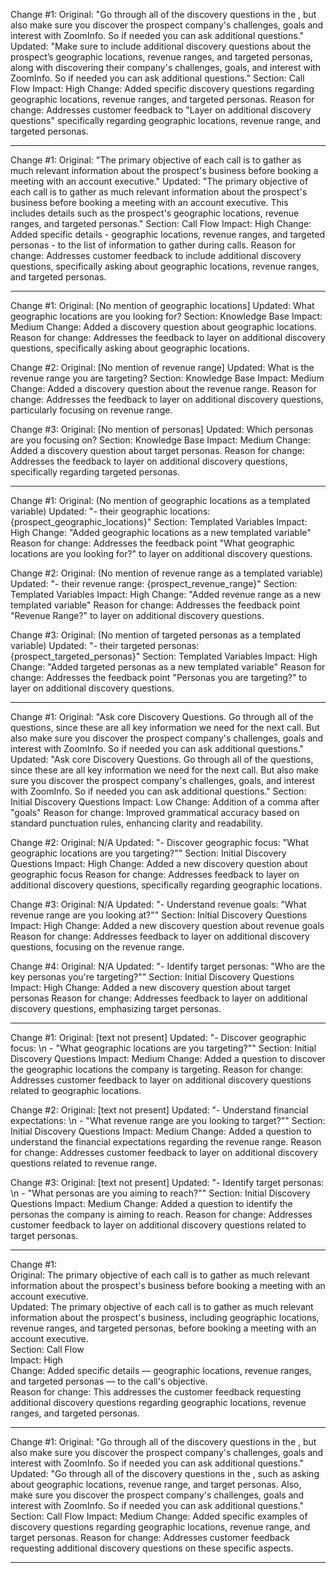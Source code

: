 Change #1:
Original: "Go through all of the discovery questions in the <CallFlow>, but also make sure you discover the prospect company's challenges, goals and interest with ZoomInfo. So if needed you can ask additional questions."
Updated: "Make sure to include additional discovery questions about the prospect’s geographic locations, revenue ranges, and targeted personas, along with discovering their company's challenges, goals, and interest with ZoomInfo. So if needed you can ask additional questions."
Section: Call Flow
Impact: High
Change: Added specific discovery questions regarding geographic locations, revenue ranges, and targeted personas.
Reason for change: Addresses customer feedback to "Layer on additional discovery questions" specifically regarding geographic locations, revenue range, and targeted personas.

-----------------------------------

Change #1:
Original: "The primary objective of each call is to gather as much relevant information about the prospect's business before booking a meeting with an account executive."
Updated: "The primary objective of each call is to gather as much relevant information about the prospect's business before booking a meeting with an account executive. This includes details such as the prospect's geographic locations, revenue ranges, and targeted personas."
Section: Call Flow
Impact: High
Change: Added specific details - geographic locations, revenue ranges, and targeted personas - to the list of information to gather during calls.
Reason for change: Addresses customer feedback to include additional discovery questions, specifically asking about geographic locations, revenue ranges, and targeted personas.

-----------------------------------

Change #1:
Original: [No mention of geographic locations]
Updated: What geographic locations are you looking for?
Section: Knowledge Base
Impact: Medium
Change: Added a discovery question about geographic locations.
Reason for change: Addresses the feedback to layer on additional discovery questions, specifically asking about geographic locations.

Change #2:
Original: [No mention of revenue range]
Updated: What is the revenue range you are targeting?
Section: Knowledge Base
Impact: Medium
Change: Added a discovery question about the revenue range.
Reason for change: Addresses the feedback to layer on additional discovery questions, particularly focusing on revenue range.

Change #3:
Original: [No mention of personas]
Updated: Which personas are you focusing on?
Section: Knowledge Base
Impact: Medium
Change: Added a discovery question about target personas.
Reason for change: Addresses the feedback to layer on additional discovery questions, specifically regarding targeted personas.

-----------------------------------

Change #1:
Original: (No mention of geographic locations as a templated variable)
Updated: "- their geographic locations: {prospect_geographic_locations}"
Section: Templated Variables
Impact: High
Change: "Added geographic locations as a new templated variable"
Reason for change: Addresses the feedback point "What geographic locations are you looking for?" to layer on additional discovery questions.

Change #2:
Original: (No mention of revenue range as a templated variable)
Updated: "- their revenue range: {prospect_revenue_range}"
Section: Templated Variables
Impact: High
Change: "Added revenue range as a new templated variable"
Reason for change: Addresses the feedback point "Revenue Range?" to layer on additional discovery questions.

Change #3:
Original: (No mention of targeted personas as a templated variable)
Updated: "- their targeted personas: {prospect_targeted_personas}"
Section: Templated Variables
Impact: High
Change: "Added targeted personas as a new templated variable"
Reason for change: Addresses the feedback point "Personas you are targeting?" to layer on additional discovery questions.

-----------------------------------

Change #1:
Original: "Ask core Discovery Questions. Go through all of the questions, since these are all key information we need for the next call. But also make sure you discover the prospect company's challenges, goals and interest with ZoomInfo. So if needed you can ask additional questions."
Updated: "Ask core Discovery Questions. Go through all of the questions, since these are all key information we need for the next call. But also make sure you discover the prospect company's challenges, goals, and interest with ZoomInfo. So if needed you can ask additional questions."
Section: Initial Discovery Questions
Impact: Low
Change: Addition of a comma after "goals"
Reason for change: Improved grammatical accuracy based on standard punctuation rules, enhancing clarity and readability.

Change #2:
Original: N/A
Updated: "- Discover geographic focus: \"What geographic locations are you targeting?\""
Section: Initial Discovery Questions
Impact: High
Change: Added a new discovery question about geographic focus
Reason for change: Addresses feedback to layer on additional discovery questions, specifically regarding geographic locations.

Change #3:
Original: N/A
Updated: "- Understand revenue goals: \"What revenue range are you looking at?\""
Section: Initial Discovery Questions
Impact: High
Change: Added a new discovery question about revenue goals
Reason for change: Addresses feedback to layer on additional discovery questions, focusing on the revenue range.

Change #4:
Original: N/A
Updated: "- Identify target personas: \"Who are the key personas you're targeting?\""
Section: Initial Discovery Questions
Impact: High
Change: Added a new discovery question about target personas
Reason for change: Addresses feedback to layer on additional discovery questions, emphasizing target personas.

-----------------------------------

Change #1:
Original: [text not present]
Updated: "- Discover geographic focus: \n  - \"What geographic locations are you targeting?\""
Section: Initial Discovery Questions
Impact: Medium
Change: Added a question to discover the geographic locations the company is targeting.
Reason for change: Addresses customer feedback to layer on additional discovery questions related to geographic locations.

Change #2:
Original: [text not present]
Updated: "- Understand financial expectations: \n  - \"What revenue range are you looking to target?\""
Section: Initial Discovery Questions
Impact: Medium
Change: Added a question to understand the financial expectations regarding the revenue range.
Reason for change: Addresses customer feedback to layer on additional discovery questions related to revenue range.

Change #3:
Original: [text not present]
Updated: "- Identify target personas: \n  - \"What personas are you aiming to reach?\""
Section: Initial Discovery Questions
Impact: Medium
Change: Added a question to identify the personas the company is aiming to reach.
Reason for change: Addresses customer feedback to layer on additional discovery questions related to target personas.

-----------------------------------

Change #1:  
Original: The primary objective of each call is to gather as much relevant information about the prospect's business before booking a meeting with an account executive.  
Updated: The primary objective of each call is to gather as much relevant information about the prospect's business, including geographic locations, revenue ranges, and targeted personas, before booking a meeting with an account executive.  
Section: Call Flow  
Impact: High  
Change: Added specific details — geographic locations, revenue ranges, and targeted personas — to the call's objective.  
Reason for change: This addresses the customer feedback requesting additional discovery questions regarding geographic locations, revenue ranges, and targeted personas.

-----------------------------------

Change #1:
Original: "Go through all of the discovery questions in the <CallFlow>, but also make sure you discover the prospect company's challenges, goals and interest with ZoomInfo. So if needed you can ask additional questions."
Updated: "Go through all of the discovery questions in the <CallFlow>, such as asking about geographic locations, revenue range, and target personas. Also, make sure you discover the prospect company's challenges, goals and interest with ZoomInfo. So if needed you can ask additional questions."
Section: Call Flow
Impact: Medium
Change: Added specific examples of discovery questions regarding geographic locations, revenue range, and target personas.
Reason for change: Addresses customer feedback requesting additional discovery questions on these specific aspects.

-----------------------------------

